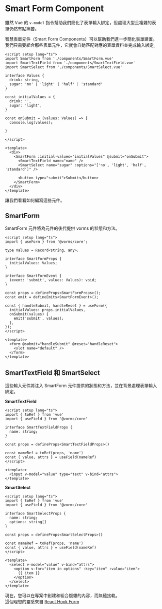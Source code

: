 # Smart Form Component

雖然 Vue 的 `v-model` 指令幫助我們簡化了表單輸入綁定，但處理大型且複雜的表單仍然有點痛苦。

智慧表單元件（Smart Form Components）可以幫助我們進一步簡化表單建置。 我們只需要組合那些表單元件，它就會自動匹配對應的表單資料並完成輸入綁定。

```vue
<script setup lang="ts">
import SmartForm from './components/SmartForm.vue'
import SmartTextField from './components/SmartTextField.vue'
import SmartSelect from './components/SmartSelect.vue'

interface Values {
  drink: string,
  sugar: 'no' | 'light' | 'half' | 'standard'
}

const initialValues = {
  drink: '',
  sugar: 'light',
}

const onSubmit = (values: Values) => {
  console.log(values);
  
}

</script>

<template>
  <div>
    <SmartForm :initial-values="initialValues" @submit="onSubmit">
      <SmartTextField name="name" />
      <SmartSelect name="sugar" :options="['no', 'light', 'half', 'standard']" />

      <button type="submit">Submit</button>
    </SmartForm>
  </div>
</template>
```

讓我們看看如何編寫這些元件。

## SmartForm

SmartForm 元件將為元件的後代提供 vorms 的狀態和方法。

```vue
<script setup lang="ts">
import { useForm } from '@vorms/core';

type Values = Record<string, any>;

interface SmartFormProps {
  initialValues: Values;
}

interface SmartFormEvent {
  (event: 'submit', values: Values): void;
}

const props = defineProps<SmartFormProps>();
const emit = defineEmits<SmartFormEvent>();

const { handleSubmit, handleReset } = useForm({
  initialValues: props.initialValues,
  onSubmit(values) {
    emit('submit', values);
  },
});
</script>

<template>
  <form @submit="handleSubmit" @reset="handleReset">
    <slot name="default" />
  </form>
</template>
```

## SmartTextField 和 SmartSelect

這些輸入元件將注入 SmartForm 元件提供的狀態和方法，並在背景處理表單輸入綁定。

**SmartTextField**

```vue
<script setup lang="ts">
import { toRef } from 'vue'
import { useField } from '@vorms/core'

interface SmartTextFieldProps {
  name: string;
}

const props = defineProps<SmartTextFieldProps>()

const nameRef = toRef(props, 'name')
const { value, attrs } = useField(nameRef)
</script>

<template>
  <input v-model="value" type="text" v-bind="attrs">
</template>
```

**SmartSelect**

```vue
<script setup lang="ts">
import { toRef } from 'vue'
import { useField } from '@vorms/core'

interface SmartSelectProps {
  name: string;
  options: string[]
}

const props = defineProps<SmartSelectProps>()

const nameRef = toRef(props, 'name')
const { value, attrs } = useField(nameRef)
</script>

<template>
  <select v-model="value" v-bind="attrs">
    <option v-for="item in options" :key="item" :value="item">
      {{ item }}
    </option>
  </select>
</template>
```

現在，您可以在專案中創建和組合複雜的內容，而無縫接軌。  
這個理想的靈感來自 [React Hook Form](https://react-hook-form.com/advanced-usage#SmartFormComponent)
